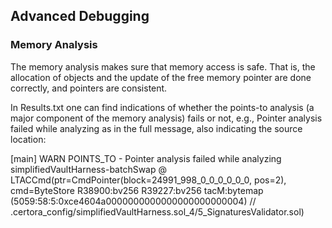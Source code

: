 ## Advanced Debugging

### Memory Analysis

The memory analysis makes sure that memory access is safe. That is, the allocation of objects and the update of the free memory pointer are done correctly, and pointers are consistent.

In Results.txt one can find indications of whether the points-to analysis (a major component of the memory analysis) fails or not, e.g., Pointer analysis failed while analyzing as in the full message, also indicating the source location:

[main] WARN POINTS_TO - Pointer analysis failed while analyzing simplifiedVaultHarness-batchSwap @ LTACCmd(ptr=CmdPointer(block=24991_998_0_0_0_0_0_0, pos=2), cmd=ByteStore R38900:bv256 R39227:bv256 tacM:bytemap (5059:58:5:0xce4604a0000000000000000000000004) // .certora_config/simplifiedVaultHarness.sol_4/5_SignaturesValidator.sol)